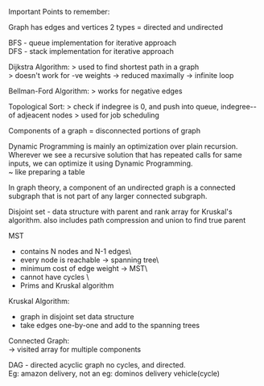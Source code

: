Important Points to remember:

Graph has edges and vertices
2 types = directed and undirected

BFS - queue implementation for iterative approach\
DFS - stack implementation for iterative approach

Dijkstra Algorithm: 
	> used to find shortest path in a graph\
	> doesn't work for -ve weights	-> reduced maximally -> infinite loop

Bellman-Ford Algorithm:
	> works for negative edges
	

Topological Sort:
	> check if indegree is 0, and push into queue, indegree-- of adjeacent nodes
	> used for job scheduling

Components of a graph = disconnected portions of graph

Dynamic Programming is mainly an optimization over plain recursion. Wherever we see a recursive solution that has repeated calls for same inputs, we can optimize it using Dynamic Programming. \
~ like preparing a table

In graph theory, a component of an undirected graph is a connected subgraph that is not part of any larger connected subgraph.

Disjoint set - data structure with parent and rank array for Kruskal's algorithm. also includes path compression and union to find true 
parent

MST 
- contains N nodes and N-1 edges\
- every node is reachable -> spanning tree\
- minimum cost of edge weight -> MST\
- cannot have cycles \
- Prims and Kruskal algorithm

Kruskal Algorithm:
- graph in disjoint set data structure
- take edges one-by-one and add to the spanning trees


Connected Graph:\
-> visited array for multiple components

DAG - directed acyclic graph
no cycles, and directed. \
Eg: amazon delivery, not an eg: dominos delivery vehicle(cycle)

